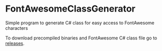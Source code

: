 # FontAwesomeClassGenerator
Simple program to generate C# class for easy access to FontAwesome characters

To download precompiled binaries and FontAwesome C# class file go to [releases](https://github.com/DmitriySalnikov/FontAwesomeClassGenerator/releases/latest).
